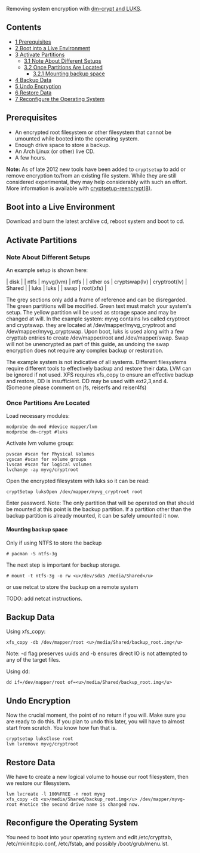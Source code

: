 Removing system encryption with [dm-crypt and LUKS](/index.php/Dm-crypt "Dm-crypt").

## Contents

*   [1 Prerequisites](#Prerequisites)
*   [2 Boot into a Live Environment](#Boot_into_a_Live_Environment)
*   [3 Activate Partitions](#Activate_Partitions)
    *   [3.1 Note About Different Setups](#Note_About_Different_Setups)
    *   [3.2 Once Partitions Are Located](#Once_Partitions_Are_Located)
        *   [3.2.1 Mounting backup space](#Mounting_backup_space)
*   [4 Backup Data](#Backup_Data)
*   [5 Undo Encryption](#Undo_Encryption)
*   [6 Restore Data](#Restore_Data)
*   [7 Reconfigure the Operating System](#Reconfigure_the_Operating_System)

## Prerequisites

*   An encrypted root filesystem or other filesystem that cannot be umounted while booted into the operating system.
*   Enough drive space to store a backup.
*   An Arch Linux (or other) live CD.
*   A few hours.

**Note:** As of late 2012 new tools have been added to `cryptsetup` to add or remove encryption to/from an existing file system. While they are still considered experimental, they may help considerably with such an effort. More information is available with [cryptsetup-reencrypt(8)](https://jlk.fjfi.cvut.cz/arch/manpages/man/cryptsetup-reencrypt.8).

## Boot into a Live Environment

Download and burn the latest archlive cd, reboot system and boot to cd.

## Activate Partitions

### Note About Different Setups

An example setup is shown here:

| disk |
| ntfs | myvg(lvm) | ntfs |
| other os | cryptswap(lv) | cryptroot(lv) | Shared |
| luks | luks |
| swap | root(xfs) |

The grey sections only add a frame of reference and can be disregarded. The green partitions will be modified. Green text must match your system's setup. The yellow partition will be used as storage space and may be changed at will. In the example system: myvg contains lvs called cryptroot and cryptswap. they are located at /dev/mapper/myvg_cryptroot and /dev/mapper/myvg_cryptswap. Upon boot, luks is used along with a few crypttab entries to create /dev/mapper/root and /dev/mapper/swap. Swap will not be unencrypted as part of this guide, as undoing the swap encryption does not require any complex backup or restoration.

The example system is not indicative of all systems. Different filesystems require different tools to effectively backup and restore their data. LVM can be ignored if not used. XFS requires xfs_copy to ensure an effective backup and restore, DD is insufficient. DD may be used with ext2,3,and 4\. (Someone please comment on jfs, reiserfs and reiser4fs)

### Once Partitions Are Located

Load necessary modules:

```
modprobe dm-mod #device mapper/lvm
modprobe dm-crypt #luks

```

Activate lvm volume group:

```
pvscan #scan for Physical Volumes
vgscan #scan for volume groups
lvscan #scan for logical volumes
lvchange -ay myvg/cryptroot

```

Open the encrypted filesystem with luks so it can be read:

```
cryptSetup luksOpen /dev/mapper/myvg_cryptroot root

```

Enter password. Note: The only partition that will be operated on that should be mounted at this point is the backup partition. If a partition other than the backup partition is already mounted, it can be safely umounted it now.

#### Mounting backup space

Only if using NTFS to store the backup

```
# pacman -S ntfs-3g

```

The next step is important for backup storage.

```
# mount -t ntfs-3g -o rw <u>/dev/sda5 /media/Shared</u>

```

or use netcat to store the backup on a remote system

TODO: add netcat instructions.

## Backup Data

Using xfs_copy:

```
xfs_copy -db /dev/mapper/root <u>/media/Shared/backup_root.img</u>

```

Note: -d flag preserves uuids and -b ensures direct IO is not attempted to any of the target files.

Using dd:

```
dd if=/dev/mapper/root of=<u>/media/Shared/backup_root.img</u>

```

## Undo Encryption

Now the crucial moment, the point of no return if you will. Make sure you are ready to do this. If you plan to undo this later, you will have to almost start from scratch. You know how fun that is.

```
cryptsetup luksClose root
lvm lvremove myvg/cryptroot

```

## Restore Data

We have to create a new logical volume to house our root filesystem, then we restore our filesystem.

```
lvm lvcreate -l 100%FREE -n root myvg
xfs_copy -db <u>/media/Shared/backup_root.img</u> /dev/mapper/myvg-root #notice the second drive name is changed now.

```

## Reconfigure the Operating System

You need to boot into your operating system and edit /etc/crypttab, /etc/mkinitcpio.conf, /etc/fstab, and possibly /boot/grub/menu.lst.